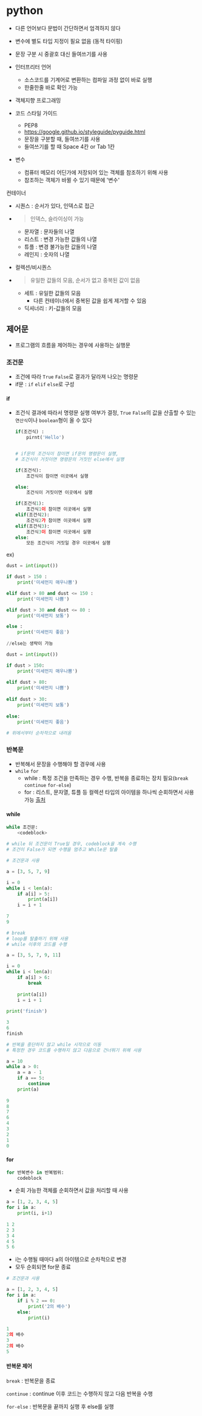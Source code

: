 # python

- 다른 언어보다 문법이 간단하면서 엄격하지 않다
- 변수에 별도 타입 지정이 필요 없음 (동적 타이핑)
- 문장 구분 시 중괄호 대신 들여쓰기를 사용

- 인터프리터 언어
  - 소스코드를 기계어로 변환하는 컴파일 과정 없이 바로 실행
  - 한줄한줄 바로 확인 가능

- 객체지향 프로그래밍
- 코드 스타일 가이드
  - PEP8
  - https://google.github.io/styleguide/pyguide.html
  - 문장을 구분할 때, 들여쓰기를 사용
  - 들여쓰기를 할 때 Space 4칸 or Tab 1칸



- 변수
  - 컴퓨터 메모리 어딘가에 저장되어 있는 객체를 참조하기 위해 사용
  - 참조하는 객체가 바뀔 수 있기 때문에 '변수'



컨테이너

- 시퀀스 : 순서가 있다, 인덱스로 접근

- > 인덱스, 슬라이싱이 가능

  - 문자열 : 문자들의 나열
  - 리스트 : 변경 가능한 값들의 나열
  - 튜플 : 변경 불가능한 값들의 나열
  - 레인지 : 숫자의 나열

- 컬렉션/비시퀀스

- > 유일한 값들의 모음, 순서가 없고 중복된 값이 없음

  - 세트 : 유일한 값들의 모음
    - 다른 컨테이너에서 중복된 값을 쉽게 제거할 수 있음
  - 딕셔너리 : 키-값들의 모음

## 제어문

- 프로그램의 흐름을 제어하는 경우에 사용하는 실행문



### 조건문

- 조건에 따라 `True` `False`로 결과가 달라져 나오는 명령문
- if문 :  `if` `elif` `else`로 구성 



#### if

- 조건식 결과에 따라서 명령문 실행 여부가 결정, `True` `False`의 값을 산출할 수 있는 `연산식`이나 `boolean`형이 올 수 있다

  ```python
  if(조건식) :
      pirnt('Hello')
  
  
  # if문의 조건식이 참이면 if문의 명령문이 실행,
  # 조건식이 거짓이면 명령문의 거짓인 else에서 실행
  ```

  ```python
  if(조건식):
      조건식이 참이면 이곳에서 실행
  
  else:
      조건식이 거짓이면 이곳에서 실행
  ```

  ```python
  if(조건식1):
      조건식1이 참이면 이곳에서 실행
  elif(조건식2):
      조건식2가 참이면 이곳에서 실행
  elif(조건식3):
      조건식3이 참이면 이곳에서 실행
  else:
      모든 조건식이 거짓일 경우 이곳에서 실행
  ```



ex)

```python
dust = int(input())

if dust > 150 :
    print('미세먼지 매우나쁨')

elif dust > 80 and dust <= 150 :
    print('미세먼지 나쁨')

elif dust > 30 and dust <= 80 :
    print('미세먼지 보통')

else :
    print('미세먼지 좋음')
    
//else는 생략이 가능
```

```python
dust = int(input())

if dust > 150:
    print('미세먼지 매우나쁨')
    
elif dust > 80:
    print('미세먼지 나쁨')
    
elif dust > 30:
    print('미세먼지 보통')
    
else:
    print('미세먼지 좋음')
    
# 위에서부터 순차적으로 내려옴
```





### 반복문

- 반복해서 문장을 수행해야 할 경우에 사용
- `while` `for`
  - while : 특정 조건을 만족하는 경우 수행, 반복을 종료하는 장치 필요(`break` `continue` `for-else`)
  - for : 리스트, 문자열, 튜플 등 컬렉션 타입의 아이템을 하나씩 순회하면서 사용가능 [출처](https://velog.io/@ednadev/%ED%8C%8C%EC%9D%B4%EC%8D%AC-%EB%B0%98%EB%B3%B5%EB%AC%B8-while%EA%B3%BC-for)



#### while

```python
while 조건문:
    <codeblock>
    
# while 뒤 조건문이 True일 경우, codeblock을 계속 수행
# 조건이 False가 되면 수행을 멈추고 While문 탈출
```

```python
# 조건문과 사용

a = [3, 5, 7, 9]

i = 0
while i < len(a):
    if a[i] > 5:
        print(a[i])
    i = i + 1
    
7
9
```

```python
# break
# loop를 탈출하기 위해 사용
# while 이후의 코드를 수행

a = [3, 5, 7, 9, 11]

i = 0
while i < len(a):
    if a[i] > 6:
        break
        
    print(a[i])
    i = i + 1
    
print('finish')

3
6
finish
```

```python
# 반복을 중단하지 않고 while 시작으로 이동
# 특정한 경우 코드를 수행하지 않고 다음으로 건너뛰기 위해 사용

a = 10
while a > 0:
    a = a - 1
    if a == 5:
        continue
    print(a)
    
9
8
7
6
4
3
2
1
0
```



#### for 

```python
for 반복변수 in 반복범위:
    codeblock
```

- 순회 가능한 객체를 순회하면서 값을 처리할 때 사용



```python
a = [1, 2, 3, 4, 5]
for i in a:
    print(i, i+1)
    
1 2
2 3 
3 4
4 5
5 6
```

- i는 수행될 때마다 a의 아이템으로 순차적으로 변경
- 모두 순회되면 for문 종료



```python
# 조건문과 사용

a = [1, 2, 3, 4, 5]
for i in a:
    if i % 2 == 0:
        print('2의 배수')
    else:
        print(i)
        
1
2의 배수
3
2의 배수
5
```



#### 반복문 제어

`break` : 반복문을 종료

`continue` : continue 이후 코드는 수행하지 않고 다음 반복을 수행

`for-else` : 반복문을 끝까지 실행 후 else를 실행


